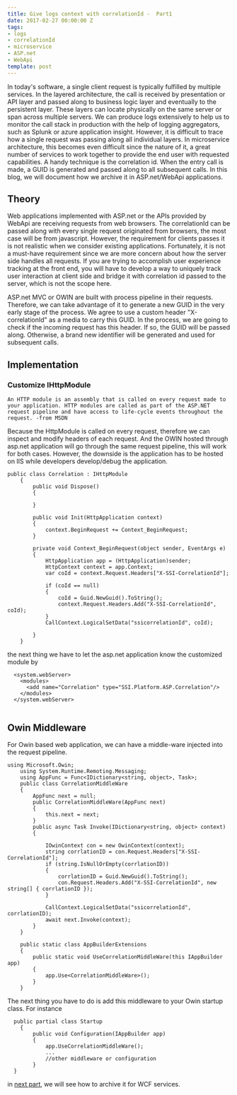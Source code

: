 ```yaml
---
title: Give logs context with correlationId -  Part1
date: 2017-02-27 00:00:00 Z
tags:
- logs
- correlationId
- microservice
- ASP.net
- WebApi
template: post
---
```


In today's software, a single client request is typically fulfilled by multiple services. In the layered architecture, the call is
received by presentation or API layer and passed along to business logic layer and eventually to the persistent layer. These layers can
locate physically on the same server or span across multiple servers. We can produce logs extensively to help us to monitor the call stack in production with the help of logging aggregators, such as Splunk or azure application insight. However, it is difficult to trace
how a single request was passing along all individual layers. In microservice architecture, this becomes even difficult since the nature
of it, a great number of services to work together to provide the end user with requested capabilities. A handy technique is the correlation id. When the entry call is made, a GUID is generated and passed along to all subsequent calls. In this blog, we will document
how we archive it in ASP.net/WebApi applications.   

<!--more-->

## Theory
Web applications implemented with ASP.net or the APIs provided by WebApi are receiving requests from web browsers. The 
correlationId can be passed along with every single request originated from browsers, the most case will be from javascript. However,
the requirement for clients passes it is not realistic when we consider existing applications. Fortunately, it is not a must-have 
requirement since we are more concern about how the server side handles all requests. If you are trying to accomplish user experience tracking at the front end, you will have to develop a way to uniquely track user interaction at client side and bridge it with correlation
id passed to the server, which is not the scope here. 

ASP.net MVC or OWIN are built with process pipeline in their requests. Therefore, we can take advantage of it to generate a new GUID
in the very early stage of the process. We agree to use a custom header "X-correlationId" as a media to carry this GUID. In the process,
we are going to check if the incoming request has this header. If so, the GUID will be passed along. Otherwise, a brand new identifier
will be generated and used for subsequent calls.

## Implementation

### Customize IHttpModule
`An HTTP module is an assembly that is called on every request made to your application. HTTP modules are called as part of the ASP.NET
request pipeline and have access to life-cycle events throughout the request.
-from MSDN
`
 
Because the HttpModule is called on every request, therefore we can inspect and modify headers of each request. And the OWIN hosted
through asp.net application will go through the same request pipeline, this will work for both cases. However, the downside is the application has to be hosted on IIS while developers develop/debug the application.

~~~
public class Correlation : IHttpModule
    {
        public void Dispose()
        {
           
        }
 
        public void Init(HttpApplication context)
        {
            context.BeginRequest += Context_BeginRequest;
        }
 
        private void Context_BeginRequest(object sender, EventArgs e)
        {
            HttpApplication app = (HttpApplication)sender;
            HttpContext context = app.Context;
            var coId = context.Request.Headers["X-SSI-CorrelationId"];
 
            if (coId == null)
            {
                coId = Guid.NewGuid().ToString();
                context.Request.Headers.Add("X-SSI-CorrelationId", coId);
            }
            CallContext.LogicalSetData("ssicorrelationId", coId);
          
        }
    }
~~~

the next thing we have to let the asp.net application know the customized module by
 
~~~ 
  <system.webServer>
    <modules>
      <add name="Correlation" type="SSI.Platform.ASP.Correlation"/>
    </modules>
  </system.webServer>
 
~~~

## Owin Middleware
 
For Owin based web application, we can have a middle-ware injected into the request pipeline. 

~~~
using Microsoft.Owin;
    using System.Runtime.Remoting.Messaging;
    using AppFunc = Func<IDictionary<string, object>, Task>;
    public class CorrelationMiddleWare
    {
        AppFunc next = null;
        public CorrelationMiddleWare(AppFunc next)
        {
            this.next = next;
        }
        public async Task Invoke(IDictionary<string, object> context)
        {
 
            IOwinContext con = new OwinContext(context);
            string corrlationID = con.Request.Headers["X-SSI-CorrelationId"];
            if (string.IsNullOrEmpty(corrlationID))
            {
                corrlationID = Guid.NewGuid().ToString();
                con.Request.Headers.Add("X-SSI-CorrelationId", new string[] { corrlationID });
            }
 
            CallContext.LogicalSetData("ssicorrelationId", corrlationID);
            await next.Invoke(context);
        }
    }
 
    public static class AppBuilderExtensions
    {
        public static void UseCorrelationMiddleWare(this IAppBuilder app)
        {
            app.Use<CorrelationMiddleWare>();
        }
    }
~~~

 The next thing you have to do is add this middleware to your Owin startup class. For instance
 
~~~
  public partial class Startup
    {
        public void Configuration(IAppBuilder app)
        {
            app.UseCorrelationMiddleWare();
            ...
            //other middleware or configuration
        }
  }
~~~

in [next part](/posts/2017-02-28-give-logs-context-correlation-id-2.md), we will see how to archive it for WCF services.